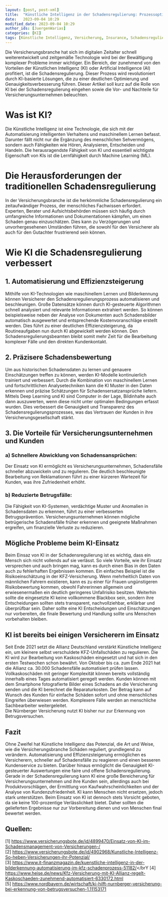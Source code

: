 ```yaml
---
layout: [post, post-xml]
title:  "Künstliche Intelligenz in der Schadensregulierung: Prozessoptimierung und Genauigkeitssteigerung"
date:   2023-09-04 10:29
modified_date: 2023-09-04 10:29
author_ids: [JuergenWarias]
categories: [KI]
tags: [Künstliche Intelligenz, Versicherung, Insurance, Schadensregulierung]
---
```


Die Versicherungsbranche hat sich im digitalen Zeitalter schnell weiterentwickelt und zeitgemäße Technologie wird bei der Bewältigung komplexer Probleme immer wichtiger.
Ein Bereich, der zunehmend von den Vorteilen der Künstlichen Intelligenz (KI) oder Artificial Intelligence (AI) profitiert, ist die Schadensregulierung.
Dieser Prozess wird revolutioniert durch KI-basierte Lösungen, die zu einer deutlichen Optimierung und Genauigkeitsverbesserung führen.
Dieser Artikel soll kurz auf die Rolle von KI bei der Schadensregulierung eingehen sowie die Vor- und Nachteile für Versicherungsunternehmen beleuchten.

# Was ist KI?
Die Künstliche Intelligenz ist eine Technologie, die sich mit der Automatisierung intelligenten Verhaltens und maschinellem Lernen befasst.
Darunter fällt nicht nur die Ergänzung des menschlichen Sehvermögens, sondern auch Fähigkeiten wie Hören, Analysieren, Entscheiden und Handeln.
Die herausragendste Fähigkeit von KI und essentiell wichtigste Eigenschaft von KIs ist die Lernfähigkeit durch Machine Learning (ML).

# Die Herausforderungen der traditionellen Schadensregulierung
In der Versicherungsbranche ist die herkömmliche Schadensregulierung ein zeitaufwändiger Prozess, der menschliches Fachwissen erfordert.
Experten, Berater und Aufsichtsbehörden müssen sich häufig durch umfangreiche Informationen und Dokumentationen kämpfen, um einen Schaden genau einzuschätzen.
Dies kann zu Verzögerungen und unvorhergesehenen Umständen führen, die sowohl für den Versicherer als auch für den Gutachter frustrierend sein können.

# Wie KI die Schadensregulierung verbessert
## 1. Automatisierung und Effizienzsteigerung
Mithilfe von KI-Technologien wie maschinellem Lernen und Bilderkennung können Versicherer den Schadensregulierungsprozess automatisieren und beschleunigen.
Große Datensätze können durch KI-gesteuerte Algorithmen schnell analysiert und relevante Informationen extrahiert werden.
So können beispielsweise neben der Analyse von Dokumenten auch Schadensbilder automatisch ausgewertet und entsprechende Kostenvoranschläge erstellt werden.
Dies führt zu einer deutlichen Effizienzsteigerung, da Routineaufgaben nun durch KI abgewickelt werden können.
Den Schadensregulierungsbeamten bleibt somit mehr Zeit für die Bearbeitung komplexer Fälle und den direkten Kundenkontakt.
## 2. Präzisere Schadensbewertung
Um aus historischen Schadensdaten zu lernen und genauere Einschätzungen treffen zu können, werden KI-Modelle kontinuierlich trainiert und verbessert.
Durch die Kombination von maschinellem Lernen und fortschrittlichen Analysetechniken kann die KI Muster in den Daten erkennen und präzise Schätzungen für Schadensersatzansprüche liefern.
Mittels Deep Learning und KI sind Computer in der Lage, Bildinhalte auch dann auszuwerten, wenn diese nicht unter optimalen Bedingungen erfasst wurden.
Dies verbessert die Genauigkeit und Transparenz des Schadensregulierungsprozesses, was das Vertrauen der Kunden in ihre Versicherungsgesellschaft stärkt.
## 3. Die Vorteile für Versicherungsunternehmen und Kunden
### a) Schnellere Abwicklung von Schadensansprüchen:
Der Einsatz von KI ermöglicht es Versicherungsunternehmen, Schadensfälle schneller abzuwickeln und zu regulieren.
Die deutlich beschleunigte Bearbeitung von Reklamationen führt zu einer kürzeren Wartezeit für Kunden, was ihre Zufriedenheit erhöht.
### b) Reduzierte Betrugsfälle:
Die Fähigkeit von KI-Systemen, verdächtige Muster und Anomalien in Schadensdaten zu erkennen, führt zu einer verbesserten Betrugsprävention.
Versicherungsunternehmen können mögliche betrügerische Schadensfälle früher erkennen und geeignete Maßnahmen ergreifen, um finanzielle Verluste zu reduzieren.

## Mögliche Probleme beim KI-Einsatz
Beim Einsaz von KI in der Schadensregulierung ist es wichtig, dass ein Mensch sich nicht vollends auf sie verlässt.
So viele Vorteile, wie ihr Einsatz versprechen und auch bringen mag, kann es durch einen Bias in den Daten auch zu fehlerhaften Ergebnissen kommen.
Ein einfaches Beispiel ist die Risikoeinschätzung in der KFZ-Versicherung.
Wenn mehrheitlich Daten von männlichen Fahrern existieren, kann es zu einer für Frauen ungünstigeren Risikobewertung kommen, obwohl Fahrerinnen allgemein und erwiesenermaßen ein deutlich geringeres Unfallrisiko besitzen.
Weiterhin sollte die eingesetzte KI keine vollkommene Blackbox sein, sondern ihre Entscheidungen sollten stets transparent, nachvollziehbar, erklärbar und überprüfbar sein.
Daher sollte eine KI Entscheidungen und Einschätzungen nur vorbereiten, die finale Bewertung und Handlung sollte uns Menschen vorbehalten bleiben.

## KI ist bereits bei einigen Versicherern im Einsatz
Seit Ende 2021 setzt die Allianz Deutschland verstärkt Künstliche Intelligenz ein, um kleinere selbst verschuldete KFZ-Unfallschäden zu regulieren.
Die KI wird zur Bearbeitung von Kaskoschäden eingesetzt und hat sich in den ersten Testwochen schon bewährt.
Von Oktober bis ca. zum Ende 2021 hat die Allianz ca. 30.000 Schadensfälle automatisiert prüfen lassen.
Vollkaskoschäden mit geringer Komplexität können bereits vollständig innerhalb eines Tages automatisiert geregelt werden.
Kunden können mit dem Smartphone fotografierte Bilder eines Schadens an die Versicherung senden und die KI berechnet die Reparaturkosten.
Der Betrag kann auf Wunsch des Kunden für einfache Schäden sofort und ohne menschliches Eingreifen überwiesen werden.
Komplexere Fälle werden an menschliche Sachbearbeiter weitergeleitet.</br>
Die Nürnberger Versicherung nutzt KI bisher nur zur Erkennung von Betrugsversuchen.

## Fazit
Ohne Zweifel hat Künstliche Intelligenz das Potenzial, die Art und Weise, wie die Versicherungsbranche Schäden reguliert, grundlegend zu verändern.
Automatisierung und Effizienzsteigerung ermöglichen es Versicherern, schneller auf Schadensfälle zu reagieren und einen besseren Kundenservice zu bieten.
Darüber hinaus ermöglicht die Genauigkeit KI-gesteuerter Auswertungen eine faire und offene Schadensregulierung.
Gerade in der Schadensregulierung kann KI eine große Bereicherung für Versicherungsunternehmen und ihre Kunden sein, allerdings auch bei Produktvorschlägen, der Ermittlung von Kaufwahrscheinlichkeiten und der Analyse von Kundenzufriedenheit.
KI kann Menschen nicht ersetzen, jedoch stark unterstützen.
Beim Einsatz von KI ist dennoch stets Vorsicht geboten, da sie keine 100-prozentige Verlässlichkeit bietet.
Daher sollten die gelieferten Ergebnisse nur zur Vorbereitung dienen und von Menschen final bewertet werden.

## Quellen: 
[1] https://www.versicherungsbote.de/id/4899470/Einsatz-von-KI-im-Schadensmanagement-von-Versicherungen-/</br>
[2] https://www.versicherungsbote.de/id/4902968/Kunstliche-Intelligenz-So-heben-Versicherungen-ihr-Potenzial/</br>
[3] https://www.it-finanzmagazin.de/kuenstliche-intelligenz-in-der-bilderkennung-automatisierung-im-kfz-schadenprozess-51182/</brY
[4] https://www.heise.de/news/Kfz-Versicherung-mit-KI-Allianz-regelt-Kaskoschaeden-zunehmend-automatisiert-6330172.html</br>
[5] https://www.nordbayern.de/wirtschaft/ki-hilft-nurnberger-versicherung-bei-erkennung-von-betrugsversuchen-1.11153171
